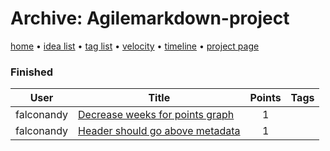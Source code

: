 # Archive: Agilemarkdown-project

[home](../index.md) • [idea list](../ideas.md) • [tag list](../tags.md) • [velocity](../velocity.md) • [timeline](../timeline.md) • [project page](../agilemarkdown-project.md)

### Finished
| User | Title | Points | Tags |
|---|---|:---:|---|
| falconandy | [Decrease weeks for points graph](archive/decrease-weeks-for-points-graph.md) | 1 |  |
| falconandy | [Header should go above metadata](archive/header-should-go-above-metadata.md) | 1 |  |
